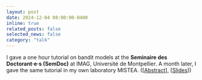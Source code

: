 ```yaml
---
layout: post
date: 2024-12-04 08:00:00-0400
inline: true
related_posts: false
selected_news: false
category: "talk"
---
```

I gave a one hour tutorial on bandit models at the <strong>Seminaire des Doctorant·e·s (SemDoc)</strong> at IMAG, Université de Montpellier. A month later, I gave the same tutorial in my own laboratory MISTEA. ([<a href="https://imag.umontpellier.fr/sem/seance/descriptif/5505_S%C3%A9minaire%20des%20Doctorant%C2%B7e%C2%B7s/">Abstract</a>], [<a href="https://victorthuot.github.io/assets/pdf/slides_semdoc_dec2024.pdf">Slides</a>])
